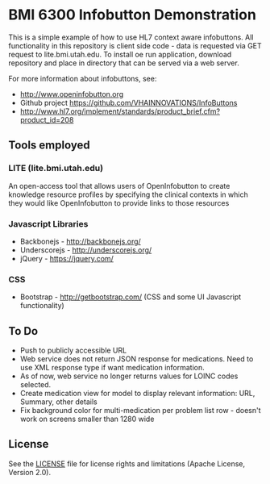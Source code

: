# BMI 6300 Infobutton Demonstration
This is a simple example of how to use HL7 context aware infobuttons. All functionality in this repository is client side code - data is requested via GET request to lite.bmi.utah.edu. To install oe run application, download repository and place in directory that can be served via a web server.

For more information about infobuttons, see:

* http://www.openinfobutton.org
* Github project https://github.com/VHAINNOVATIONS/InfoButtons
* http://www.hl7.org/implement/standards/product_brief.cfm?product_id=208

## Tools employed

### LITE (lite.bmi.utah.edu)
An open-access tool that allows users of OpenInfobutton to create knowledge resource profiles by specifying the clinical contexts in which they would like OpenInfobutton to provide links to those resources

### Javascript Libraries
* Backbonejs - http://backbonejs.org/
* Underscorejs - http://underscorejs.org/
* jQuery - https://jquery.com/

### CSS
* Bootstrap - http://getbootstrap.com/ (CSS and some UI Javascript functionality)

## To Do
* Push to publicly accessible URL
* Web service does not return JSON response for medications. Need to use XML response type if want medication information.
* As of now, web service no longer returns values for LOINC codes selected.
* Create medication view for model to display relevant information: URL, Summary, other details
* Fix background color for multi-medication per problem list row - doesn't work on screens smaller than 1280 wide

## License

See the [LICENSE](LICENSE.md) file for license rights and limitations (Apache License, Version 2.0).
